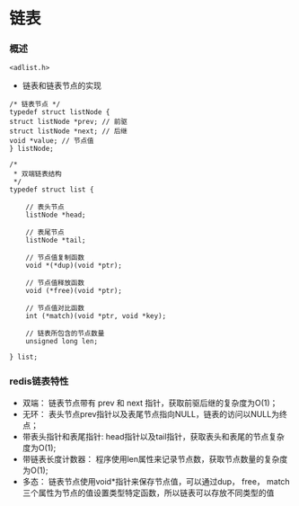 # 链表

### 概述

`<adlist.h>`

* 链表和链表节点的实现

```
/* 链表节点 */
typedef struct listNode {
struct listNode *prev; // 前驱
struct listNode *next; // 后继
void *value; // 节点值
} listNode;
```

```
/*
 * 双端链表结构
 */
typedef struct list {

    // 表头节点
    listNode *head;

    // 表尾节点
    listNode *tail;

    // 节点值复制函数
    void *(*dup)(void *ptr);

    // 节点值释放函数
    void (*free)(void *ptr);

    // 节点值对比函数
    int (*match)(void *ptr, void *key);

    // 链表所包含的节点数量
    unsigned long len;

} list;
```

### redis链表特性

* 双端： 链表节点带有 prev 和 next 指针，获取前驱后继的复杂度为O(1)；
* 无环： 表头节点prev指针以及表尾节点指向NULL，链表的访问以NULL为终点；
* 带表头指针和表尾指针: head指针以及tail指针，获取表头和表尾的节点复杂度为O(1);
* 带链表长度计数器： 程序使用len属性来记录节点数，获取节点数量的复杂度为O(1);
* 多态： 链表节点使用void\*指针来保存节点值，可以通过dup， free， match 三个属性为节点的值设置类型特定函数，所以链表可以存放不同类型的值



